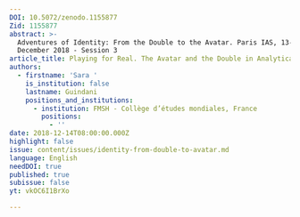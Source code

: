```yaml
---
DOI: 10.5072/zenodo.1155877
Zid: 1155877
abstract: >-
  Adventures of Identity: From the Double to the Avatar. Paris IAS, 13-14
  December 2018 - Session 3
article_title: Playing for Real. The Avatar and the Double in Analytical Psychodrama
authors:
  - firstname: 'Sara '
    is_institution: false
    lastname: Guindani
    positions_and_institutions:
      - institution: FMSH - Collège d’études mondiales, France
        positions:
          - ''
date: 2018-12-14T08:00:00.000Z
highlight: false
issue: content/issues/identity-from-double-to-avatar.md
language: English
needDOI: true
published: true
subissue: false
yt: vkOC6I1BrXo

---
```


<Youtube yt="vkOC6I1BrXo" caption="Playing for Real. The Avatar and the Double in Analytical Psychodrama"></Youtube>
